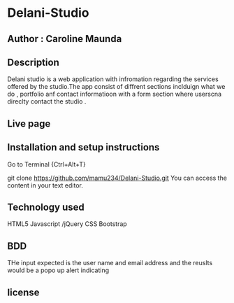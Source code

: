 # Delani-Studio

## Author : Caroline Maunda

## Description 
Delani studio is a web application with infromation regarding the services offered by the studio.The app consist of diffrent sections inclduign what we do , portfolio  anf contact informatioon with a form section where userscna direclty contact the studio .
## Live page
## Installation and setup instructions 
Go to Terminal {Ctrl+Alt+T}

git clone https://github.com/mamu234/Delani-Studio.git
You can access the content in your text editor.
## Technology used 
HTML5
Javascript /jQuery 
CSS
Bootstrap

## BDD 
THe input expected is the user name and email address  and the reuslts would be a popo up alert indicating 
## license 
